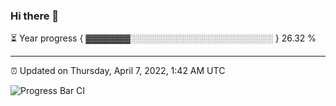 ### Hi there 👋

⏳ Year progress { ▓▓▓▓▓▓▓░░░░░░░░░░░░░░░░░░░░░░░ } 26.32 %

---

⏰ Updated on Thursday, April 7, 2022, 1:42 AM UTC

![Progress Bar CI](https://github.com/arthurbuhl/arthurbuhl/workflows/Progress%20Bar%20CI/badge.svg)

